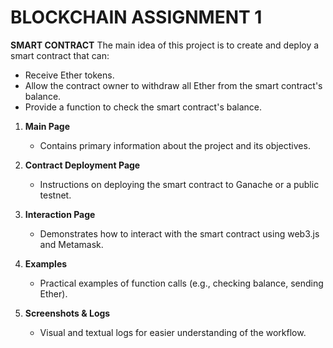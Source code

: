 # BLOCKCHAIN ASSIGNMENT 1

**SMART CONTRACT**
The main idea of this project is to create and deploy a smart contract that can:
- Receive Ether tokens.
- Allow the contract owner to withdraw all Ether from the smart contract's balance.
- Provide a function to check the smart contract's balance.

1. **Main Page**  
   - Contains primary information about the project and its objectives.

2. **Contract Deployment Page**  
   - Instructions on deploying the smart contract to Ganache or a public testnet.

3. **Interaction Page**  
   - Demonstrates how to interact with the smart contract using web3.js and Metamask.

4. **Examples**  
   - Practical examples of function calls (e.g., checking balance, sending Ether).

5. **Screenshots & Logs**  
   - Visual and textual logs for easier understanding of the workflow. 

